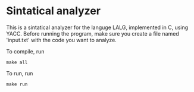 # Sintatical analyzer

This is a sintatical analyzer for the languge LALG, implemented in C, using
YACC. Before running the program, make sure you create a file named 'input.txt' 
with the code you want to analyze. 

To compile, run
```
make all
```
To run, run
```
make run
```
